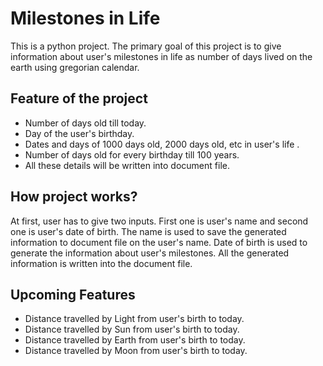 # Milestones in Life
This is a python project. The primary goal of this project is to give information about user's milestones in life as number of days lived on the earth using gregorian calendar. 
## Feature of the project
* Number of days old till today.
* Day of the user's birthday.
* Dates and days of 1000 days old, 2000 days old, etc in user's life .
* Number of days old for every birthday till 100 years.
* All these details will be written into document file.
## How project works?
At first, user has to give two inputs. First one is user's name and second one is user's date of birth. The name is used to save the generated information to document file on the user's name. Date of birth is used to generate the information about user's milestones. All the generated information is written into the document file. 
## Upcoming Features
* Distance travelled by Light from user's birth to today.
* Distance travelled by Sun from user's birth to today.
* Distance travelled by Earth from user's birth to today.
* Distance travelled by Moon from user's birth to today.
